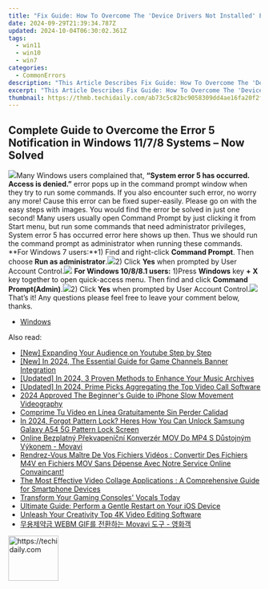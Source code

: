 ```yaml
---
title: "Fix Guide: How To Overcome The 'Device Drivers Not Installed' Error in Windows 7"
date: 2024-09-29T21:39:34.787Z
updated: 2024-10-04T06:30:02.361Z
tags:
  - win11
  - win10
  - win7
categories:
  - CommonErrors
description: "This Article Describes Fix Guide: How To Overcome The 'Device Drivers Not Installed' Error in Windows 7"
excerpt: "This Article Describes Fix Guide: How To Overcome The 'Device Drivers Not Installed' Error in Windows 7"
thumbnail: https://thmb.techidaily.com/ab73c5c82bc9058309dd4ae16fa20f2ff280634d2fb25aea638fac6debc972e0.jpg
---
```


## Complete Guide to Overcome the Error 5 Notification in Windows 11/7/8 Systems – Now Solved

![](https://images.drivereasy.com/wp-content/uploads/2017/05/1-21.jpg)Many Windows users complained that,   **“System error 5 has occurred. Access is denied.”** error pops up in the command prompt window when they try to run some commands. If you also encounter such error, no worry any more! Cause this error can be fixed super-easily. Please go on with the easy steps with images. You would find the error be solved in just one second! Many users usually open Command Prompt by just clicking it from Start menu, but run some commands that need  administrator privileges, System error 5 has occurred error here shows up then. Thus we should run the command prompt as administrator when running these commands. **For Windows 7 users:**1) Find and right-click **Command Prompt**. Then choose **Run as administrator**.![](https://images.drivereasy.com/wp-content/uploads/2017/05/2-23.jpg)2) Click **Yes** when prompted by User Account Control.![](https://images.drivereasy.com/wp-content/uploads/2017/05/5-18.jpg) **For Windows 10/8/8.1 users:** 1)Press **Windows** key **\+** **X** key together to open quick-access menu. Then find and click **Command Prompt(Admin)**.![](https://images.drivereasy.com/wp-content/uploads/2017/05/3-22.jpg)2) Click **Yes** when prompted by User Account Control.![](https://images.drivereasy.com/wp-content/uploads/2017/05/4-26.jpg)That’s it! Any questions please feel free to leave your comment below, thanks.

* [Windows](https://tools.techidaily.com/drivereasy/download/)

<ins class="adsbygoogle"
     style="display:block"
     data-ad-format="autorelaxed"
     data-ad-client="ca-pub-7571918770474297"
     data-ad-slot="1223367746"></ins>

<ins class="adsbygoogle"
     style="display:block"
     data-ad-client="ca-pub-7571918770474297"
     data-ad-slot="8358498916"
     data-ad-format="auto"
     data-full-width-responsive="true"></ins>

<span class="atpl-alsoreadstyle">Also read:</span>
<div><ul>
<li><a href="https://some-knowledge.techidaily.com/new-expanding-your-audience-on-youtube-step-by-step/"><u>[New] Expanding Your Audience on Youtube Step by Step</u></a></li>
<li><a href="https://youtube-docs.techidaily.com/n-2024-the-essential-guide-for-game-channels-banner-integration/"><u>[New] In 2024, The Essential Guide for Game Channels Banner Integration</u></a></li>
<li><a href="https://screen-video-capture.techidaily.com/updated-in-2024-3-proven-methods-to-enhance-your-music-archives/"><u>[Updated] In 2024, 3 Proven Methods to Enhance Your Music Archives</u></a></li>
<li><a href="https://screen-activity-recording.techidaily.com/updated-in-2024-prime-picks-aggregating-the-top-video-call-software/"><u>[Updated] In 2024, Prime Picks Aggregating the Top Video Call Software</u></a></li>
<li><a href="https://some-approaches.techidaily.com/2024-approved-the-beginners-guide-to-iphone-slow-movement-videography/"><u>2024 Approved The Beginner's Guide to iPhone Slow Movement Videography</u></a></li>
<li><a href="https://win-howtos.techidaily.com/comprime-tu-video-en-linea-gratuitamente-sin-perder-calidad/"><u>Comprime Tu Vídeo en Línea Gratuitamente Sin Perder Calidad</u></a></li>
<li><a href="https://android-unlock.techidaily.com/in-2024-forgot-pattern-lock-heres-how-you-can-unlock-samsung-galaxy-a54-5g-pattern-lock-screen-by-drfone-android/"><u>In 2024, Forgot Pattern Lock? Heres How You Can Unlock Samsung Galaxy A54 5G Pattern Lock Screen</u></a></li>
<li><a href="https://win-howtos.techidaily.com/online-bezplatny-prekvapenicni-konverzer-mov-do-mp4-s-dustojnym-vykonem-movavi/"><u>Online Bezplatný Překvapeníční Konverzér MOV Do MP4 S Důstojným Výkonem - Movavi</u></a></li>
<li><a href="https://win-howtos.techidaily.com/rendrez-vous-maitre-de-vos-fichiers-videos-convertir-des-fichiers-m4v-en-fichiers-mov-sans-depense-avec-notre-service-online-convaincant/"><u>Rendrez-Vous Maître De Vos Fichiers Vidéos : Convertir Des Fichiers M4V en Fichiers MOV Sans Dépense Avec Notre Service Online Convaincant!</u></a></li>
<li><a href="https://win-howtos.techidaily.com/the-most-effective-video-collage-applications-a-comprehensive-guide-for-smartphone-devices/"><u>The Most Effective Video Collage Applications : A Comprehensive Guide for Smartphone Devices</u></a></li>
<li><a href="https://extra-tips.techidaily.com/transform-your-gaming-consoles-vocals-today/"><u>Transform Your Gaming Consoles' Vocals Today</u></a></li>
<li><a href="https://fox-that.techidaily.com/ultimate-guide-perform-a-gentle-restart-on-your-ios-device/"><u>Ultimate Guide: Perform a Gentle Restart on Your iOS Device</u></a></li>
<li><a href="https://ai-vdieo-software.techidaily.com/unleash-your-creativity-top-4k-video-editing-software/"><u>Unleash Your Creativity Top 4K Video Editing Software</u></a></li>
<li><a href="https://win-howtos.techidaily.com/1726224737475-webm-gif-movavi/"><u>무용제약금 WEBM GIF를 전환하는 Movavi 도구 - 영화객</u></a></li>
</ul></div>

<!-- affiliate ads begin -->
<a href="https://bluettius.sjv.io/c/5597632/2148619/17108" target="_top" id="2148619">
  <img src="//a.impactradius-go.com/display-ad/17108-2148619" border="0" alt="https://techidaily.com" width="100" height="90"/>
</a>
<img height="0" width="0" src="https://bluettius.sjv.io/i/5597632/2148619/17108" style="position:absolute;visibility:hidden;" border="0" />
<!-- affiliate ads end -->

